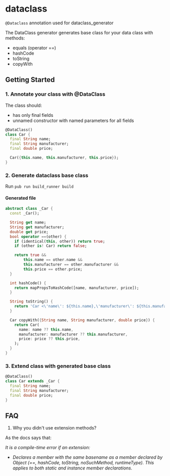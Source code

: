 # dataclass

`@Dataclass` annotation used for dataclass_generator

The DataClass generator generates base class for your data class with methods:

- equals (operator ==)
- hashCode
- toString
- copyWith

## Getting Started

### 1. Annotate your class with @DataClass

The class should:

- has only final fields
- unnamed constructor with named parameters for all fields

```dart
@DataClass()
class Car {
  final String name;
  final String manufacturer;
  final double price;

  Car({this.name, this.manufacturer, this.price});
}
```

### 2. Generate dataclass base class

Run `pub run build_runner build`

#### Generated file

```dart
abstract class _Car {
  const _Car();

  String get name;
  String get manufacturer;
  double get price;
  bool operator ==(other) {
    if (identical(this, other)) return true;
    if (other is! Car) return false;

    return true &&
        this.name == other.name &&
        this.manufacturer == other.manufacturer &&
        this.price == other.price;
  }

  int hashCode() {
    return mapPropsToHashCode([name, manufacturer, price]);
  }

  String toString() {
    return 'Car <\'name\': ${this.name},\'manufacturer\': ${this.manufacturer},\'price\': ${this.price},>';
  }

  Car copyWith({String name, String manufacturer, double price}) {
    return Car(
      name: name ?? this.name,
      manufacturer: manufacturer ?? this.manufacturer,
      price: price ?? this.price,
    );
  }
}
```

### 3. Extend class with generated base class

```dart
@DataClass()
class Car extends _Car {
  final String name;
  final String manufacturer;
  final double price;
}
```

## FAQ

1. Why you didn't use extension methods?

As the docs says that:

<i>It is a compile-time error if an extension:

- Declares a member with the same basename as a member declared by Object (==, hashCode, toString, noSuchMethod, runtimeType). This applies to both static and instance member declarations.
  </i>
